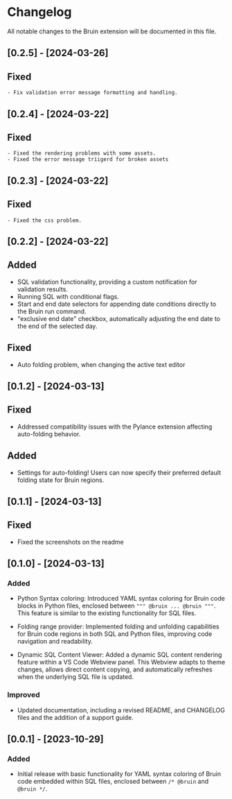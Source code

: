 # Changelog

All notable changes to the Bruin extension will be documented in this file.


## [0.2.5] - [2024-03-26]

## Fixed 
	- Fix validation error message formatting and handling.

## [0.2.4] - [2024-03-22]

## Fixed 
	- Fixed the rendering problems with some assets.
	- Fixed the error message triigerd for broken assets 

## [0.2.3] - [2024-03-22]

## Fixed 
	- Fixed the css problem.

## [0.2.2] - [2024-03-22]

## Added 
- SQL validation functionality, providing a custom notification for validation results.
- Running SQL with conditional flags.
- Start and end date selectors for appending date conditions directly to the Bruin run command.
- "exclusive end date" checkbox, automatically adjusting the end date to the end of the selected day.

## Fixed 
- Auto folding problem, when changing the active text editor 

## [0.1.2] - [2024-03-13]

## Fixed
- Addressed compatibility issues with the Pylance extension affecting auto-folding behavior.

## Added 
- Settings for auto-folding! Users can now specify their preferred default folding state for Bruin regions.

## [0.1.1] - [2024-03-13]

## Fixed
- Fixed the screenshots on the readme 

## [0.1.0] - [2024-03-13]

### Added

- Python Syntax coloring: Introduced YAML syntax coloring for Bruin code blocks in Python files, enclosed between `""" @bruin ... @bruin """`. This feature is similar to the existing functionality for SQL files.

- Folding range provider: Implemented folding and unfolding capabilities for Bruin code regions in both SQL and Python files, improving code navigation and readability.

- Dynamic SQL Content Viewer: Added a dynamic SQL content rendering feature within a VS Code Webview panel. This Webview adapts to theme changes, allows direct content copying, and automatically refreshes when the underlying SQL file is updated.

### Improved

- Updated documentation, including a revised README, and CHANGELOG files and the addition of a support guide.


## [0.0.1] - [2023-10-29]

### Added

- Initial release with basic functionality for YAML syntax coloring of Bruin code embedded within SQL files, enclosed between `/* @bruin` and `@bruin */`.